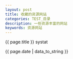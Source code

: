 ```yaml
---
layout: post
title: 收藏的资源网站
categories: TEST_目录
description: 一些资源丰富的网站
keywords: 资源网站
---
```


{{ page.title }}
systat 

{{ page.date | data_to_string }}



